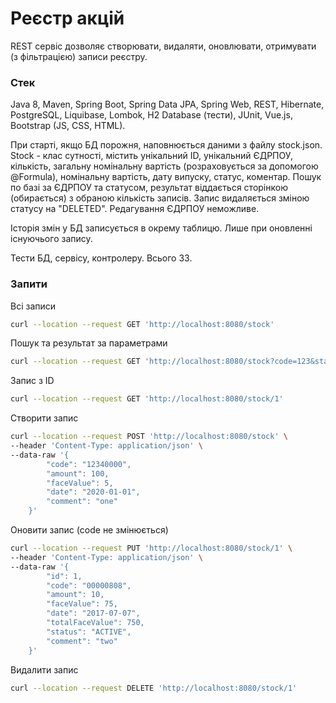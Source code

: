 # Реєстр акцій
REST сервіс дозволяє створювати, видаляти, оновлювати, отримувати (з фільтрацією) записи реєстру.

### Стек
Java 8, Maven, Spring Boot, Spring Data JPA, Spring Web, REST, Hibernate, PostgreSQL, Liquibase, Lombok, H2 Database (тести), JUnit, Vue.js, Bootstrap (JS, CSS, HTML).

При старті, якщо БД порожня, наповнюється даними з файлу stock.json.
Stock - клас сутності, містить унікальний ID, унікальний ЄДРПОУ, кількість, загальну номінальну вартість (розраховується за допомогою @Formula), номінальну вартість, дату випуску, статус, коментар.
Пошук по базі за ЄДРПОУ та статусом, результат віддається сторінкою (обирається) з обраною кількість записів. Запис видаляється зміною статусу на "DELETED". Редагування ЄДРПОУ неможливе.

Історія змін у БД записується в окрему таблицю. Лише при оновленні існуючього запису.

Тести БД, сервісу, контролеру. Всього 33.

### Запити
Всі записи 
```sh
curl --location --request GET 'http://localhost:8080/stock'
```
Пошук та результат за параметрами
```sh
curl --location --request GET 'http://localhost:8080/stock?code=123&status=ACTIVE&pageNum=1&pageSize=25'
```
Запис з ID
```sh
curl --location --request GET 'http://localhost:8080/stock/1'
```
Cтворити запис
```sh
curl --location --request POST 'http://localhost:8080/stock' \
--header 'Content-Type: application/json' \
--data-raw '{
        "code": "12340000",
        "amount": 100,
        "faceValue": 5,
        "date": "2020-01-01",
        "comment": "one"
    }'
```
Оновити запис (code не змінюється)
```sh
curl --location --request PUT 'http://localhost:8080/stock/1' \
--header 'Content-Type: application/json' \
--data-raw '{
        "id": 1,
        "code": "00000808",
        "amount": 10,
        "faceValue": 75,
        "date": "2017-07-07",
        "totalFaceValue": 750,
        "status": "ACTIVE",
        "comment": "two"
    }'
```
Видалити запис
```sh
curl --location --request DELETE 'http://localhost:8080/stock/1'
```
